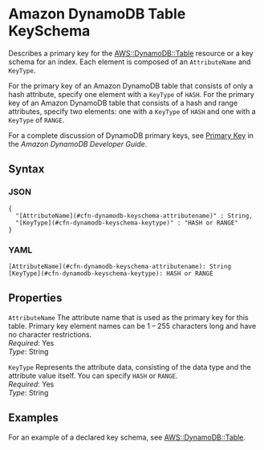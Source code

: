 # Amazon DynamoDB Table KeySchema<a name="aws-properties-dynamodb-keyschema"></a>

Describes a primary key for the [AWS::DynamoDB::Table](aws-resource-dynamodb-table.md) resource or a key schema for an index\. Each element is composed of an `AttributeName` and `KeyType`\.

For the primary key of an Amazon DynamoDB table that consists of only a hash attribute, specify one element with a `KeyType` of `HASH`\. For the primary key of an Amazon DynamoDB table that consists of a hash and range attributes, specify two elements: one with a `KeyType` of `HASH` and one with a `KeyType` of `RANGE`\.

For a complete discussion of DynamoDB primary keys, see [Primary Key](https://docs.aws.amazon.com/amazondynamodb/latest/developerguide/DataModel.html#DataModelPrimaryKey) in the *Amazon DynamoDB Developer Guide*\.

## Syntax<a name="w13ab1c21c10d108c14c32b9"></a>

### JSON<a name="aws-properties-dynamodb-keyschema-syntax.json"></a>

```
{
  "[AttributeName](#cfn-dynamodb-keyschema-attributename)" : String,
  "[KeyType](#cfn-dynamodb-keyschema-keytype)" : "HASH or RANGE"
}
```

### YAML<a name="aws-properties-dynamodb-keyschema-syntax.yaml"></a>

```
[AttributeName](#cfn-dynamodb-keyschema-attributename): String
[KeyType](#cfn-dynamodb-keyschema-keytype): HASH or RANGE
```

## Properties<a name="w13ab1c21c10d108c14c32c11"></a>

`AttributeName`  <a name="cfn-dynamodb-keyschema-attributename"></a>
The attribute name that is used as the primary key for this table\. Primary key element names can be 1 – 255 characters long and have no character restrictions\.  
*Required*: Yes  
*Type*: String

`KeyType`  <a name="cfn-dynamodb-keyschema-keytype"></a>
Represents the attribute data, consisting of the data type and the attribute value itself\. You can specify `HASH` or `RANGE`\.  
*Required*: Yes  
*Type*: String

## Examples<a name="w13ab1c21c10d108c14c32c13"></a>

For an example of a declared key schema, see [AWS::DynamoDB::Table](aws-resource-dynamodb-table.md)\.